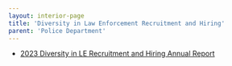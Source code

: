 ```yaml
---
layout: interior-page
title: 'Diversity in Law Enforcement Recruitment and Hiring'
parent: 'Police Department'
---
```


- [2023 Diversity in LE Recruitment and Hiring Annual Report](https://storage.googleapis.com/static.rutherford-nj.com/police/Diversity-Hiring/Appendix%20A%20Rutherford%20PD%20Diversity%20Report.pdf)
